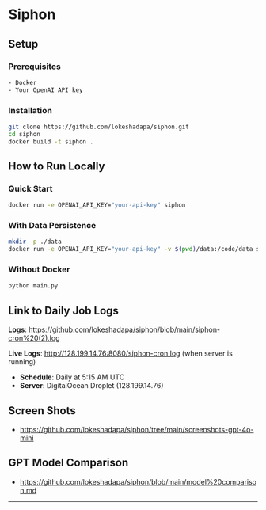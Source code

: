 # Siphon

## Setup

### Prerequisites
```bash
- Docker
- Your OpenAI API key
```

### Installation
```bash
git clone https://github.com/lokeshadapa/siphon.git
cd siphon
docker build -t siphon .
```

## How to Run Locally

### Quick Start
```bash
docker run -e OPENAI_API_KEY="your-api-key" siphon
```

### With Data Persistence
```bash
mkdir -p ./data
docker run -e OPENAI_API_KEY="your-api-key" -v $(pwd)/data:/code/data siphon
```

### Without Docker
```bash
python main.py
```

## Link to Daily Job Logs
**Logs**: https://github.com/lokeshadapa/siphon/blob/main/siphon-cron%20(2).log 

**Live Logs**: http://128.199.14.76:8080/siphon-cron.log (when server is running)

- **Schedule**: Daily at 5:15 AM UTC
- **Server**: DigitalOcean Droplet (128.199.14.76)

## Screen Shots
- https://github.com/lokeshadapa/siphon/tree/main/screenshots-gpt-4o-mini

## GPT Model Comparison
- https://github.com/lokeshadapa/siphon/blob/main/model%20comparison.md
---

